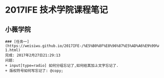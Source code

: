 # 2017IFE 技术学院课程笔记

## 小薇学院
	### [任务一](https://weisiwu.github.io/2017IFE-/%E5%B0%8F%E8%96%87%E5%AD%A6%E9%99%A2/index-1.html)  
	完成: 2017年2月27日21:29:13  
	问题:  
	+ input[type=radio] 如何分组忘记了,如何给其加上文字忘记了.  
	+ 版权符号如何写忘记了: @copy;  